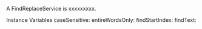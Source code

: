 A FindReplaceService is xxxxxxxxx.Instance Variables	caseSensitive:		<Object>	entireWordsOnly:		<Object>	findStartIndex:		<Object>	findText:		<Object>	isRegex:		<Object>	replaceText:		<Object>	searchBackwards:		<Object>	wrapAround:		<Object>caseSensitive	- xxxxxentireWordsOnly	- xxxxxfindStartIndex	- xxxxxfindText	- xxxxxisRegex	- xxxxxreplaceText	- xxxxxsearchBackwards	- xxxxxwrapAround	- xxxxx